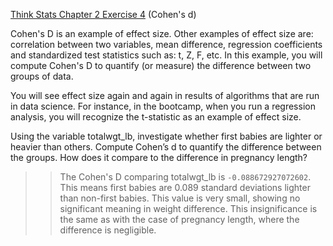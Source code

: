 [Think Stats Chapter 2 Exercise 4](http://greenteapress.com/thinkstats2/html/thinkstats2003.html#toc24) (Cohen's d)

Cohen's D is an example of effect size. Other examples of effect size are: correlation between two variables, mean difference, regression coefficients and standardized test statistics such as: t, Z, F, etc. In this example, you will compute Cohen's D to quantify (or measure) the difference between two groups of data.

You will see effect size again and again in results of algorithms that are run in data science. For instance, in the bootcamp, when you run a regression analysis, you will recognize the t-statistic as an example of effect size.

Using the variable totalwgt_lb, investigate whether first babies are lighter or heavier than others. Compute Cohen’s d to quantify the difference between the groups. How does it compare to the difference in pregnancy length?

>> The Cohen's D comparing totalwgt_lb is `-0.088672927072602`. This means first babies are 0.089 standard deviations lighter than non-first babies. This value is very small, showing no significant meaning in weight difference. This insignificance is the same as with the case of pregnancy length, where the difference is negligible.
